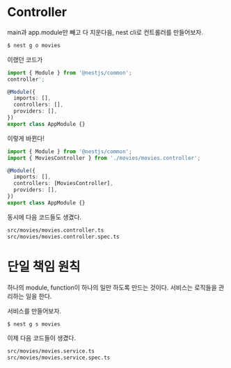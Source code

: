 # Controller

main과 app.module만 빼고 다 지운다음, nest cli로 컨트롤러를 만들어보자.

```bash
$ nest g o movies
```

이랬던 코드가
```typescript
import { Module } from '@nestjs/common';
controller';

@Module({
  imports: [],
  controllers: [],
  providers: [],
})
export class AppModule {}
```

이렇게 바뀐다!
```typescript
import { Module } from '@nestjs/common';
import { MoviesController } from './movies/movies.controller';

@Module({
  imports: [],
  controllers: [MoviesController],
  providers: [],
})
export class AppModule {}

```

동시에 다음 코드들도 생겼다.
```bash
src/movies/movies.controller.ts
src/movies/movies.controller.spec.ts
```

# 단일 책임 원칙

하나의 module, function이 하나의 일만 하도록 만드는 것이다. 서비스는 로직들을 관리하는 일을 한다.

서비스를 만들어보자.

```bash
$ nest g s movies
```

이제 다음 코드들이 생겼다.
```bash
src/movies/movies.service.ts
src/movies/movies.service.spec.ts
```
